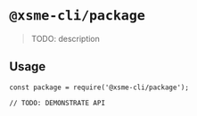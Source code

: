 # `@xsme-cli/package`

> TODO: description

## Usage

```
const package = require('@xsme-cli/package');

// TODO: DEMONSTRATE API
```
